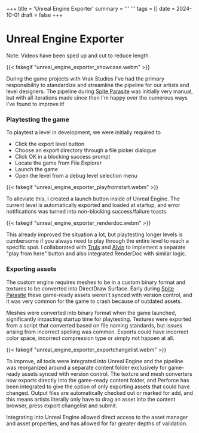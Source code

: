 +++
title = 'Unreal Engine Exporter'
summary = '''
'''
tags = []
date = 2024-10-01
draft = false
+++

# Unreal Engine Exporter
Note: Videos have been sped up and cut to reduce length.

{{< fakegif "unreal_engine_exporter_showcase.webm" >}}

During the game projects with Vrak Studios I've had the primary responsibility to standardize and streamline the pipeline for our artists and level designers. 
The pipeline during [Spite Parasite](/projects/spite-parasite) was initially very manual, but with all iterations made since then I'm happy over the numerous ways I've found to improve it!

### Playtesting the game
To playtest a level in development, we were initially required to
* Click the export level button
* Choose an export directory through a file picker dialogue
* Click OK in a blocking success prompt
* Locate the game from File Explorer
* Launch the game
* Open the level from a debug level selection menu

{{< fakegif "unreal_engine_exporter_playfromstart.webm" >}}

To alleviate this, I created a launch button inside of Unreal Engine. The current level is automatically exported and loaded at startup, and error notifications was turned into non-blocking success/failure toasts.

{{< fakegif "unreal_engine_exporter_renderdoc.webm" >}}

This already improved the situation a lot, but playtesting longer levels is cumbersome if you always need to play through the entire level to reach a specific spot. I collaborated with [Truls](https://trulsrockstrom.com/) and [Alvin](https://www.alvineriksson.com/) to implement a separate "play from here" button and also integrated RenderDoc with similar logic.


### Exporting assets
The custom engine requires meshes to be in a custom binary format and textures to be converted into DirectDraw Surface. Early during [Spite Parasite](/projects/spite-parasite) these game-ready assets weren't synced with version control, and it was very common for the game to crash because of outdated assets. 

Meshes were converted into binary format when the game launched, significantly impacting startup time for playtesting. Textures were exported from a script that converted based on file naming standards, but issues arising from incorrect spelling was common. Exports could have incorrect color space, incorrect compression type or simply not happen at all.

{{< fakegif "unreal_engine_exporter_exportchangelist.webm" >}}

To improve, all tools were integrated into Unreal Engine and the pipeline was reorganized around a separate content folder exclusively for game-ready assets synced with version control. The texture and mesh converters now exports directly into the game-ready content folder, and Perforce has been integrated to give the option of only exporting assets that could have changed. Output files are automatically checked out or marked for add, and this means artists literally only have to drag an asset into the content browser, press export changelist and submit.

Integrating into Unreal Engine allowed direct access to the asset manager and asset properties, and has allowed for far greater depths of validation.